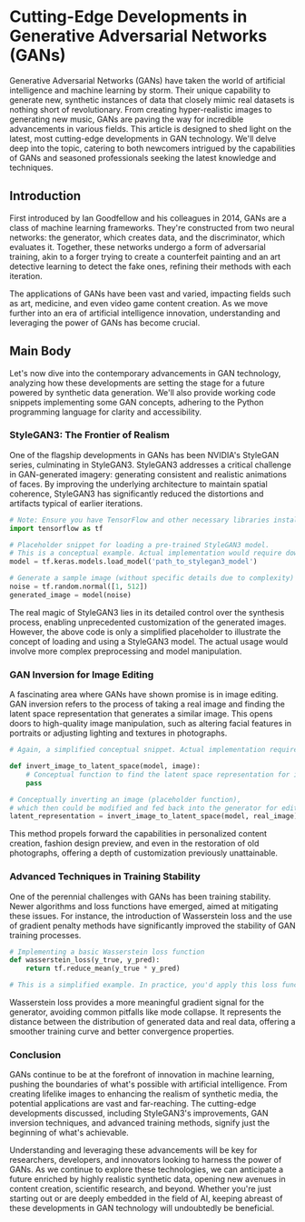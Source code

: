 # Cutting-Edge Developments in Generative Adversarial Networks (GANs)

Generative Adversarial Networks (GANs) have taken the world of artificial intelligence and machine learning by storm. Their unique capability to generate new, synthetic instances of data that closely mimic real datasets is nothing short of revolutionary. From creating hyper-realistic images to generating new music, GANs are paving the way for incredible advancements in various fields. This article is designed to shed light on the latest, most cutting-edge developments in GAN technology. We'll delve deep into the topic, catering to both newcomers intrigued by the capabilities of GANs and seasoned professionals seeking the latest knowledge and techniques.

## Introduction

First introduced by Ian Goodfellow and his colleagues in 2014, GANs are a class of machine learning frameworks. They're constructed from two neural networks: the generator, which creates data, and the discriminator, which evaluates it. Together, these networks undergo a form of adversarial training, akin to a forger trying to create a counterfeit painting and an art detective learning to detect the fake ones, refining their methods with each iteration.

The applications of GANs have been vast and varied, impacting fields such as art, medicine, and even video game content creation. As we move further into an era of artificial intelligence innovation, understanding and leveraging the power of GANs has become crucial.

## Main Body

Let's now dive into the contemporary advancements in GAN technology, analyzing how these developments are setting the stage for a future powered by synthetic data generation. We'll also provide working code snippets implementing some GAN concepts, adhering to the Python programming language for clarity and accessibility.

### StyleGAN3: The Frontier of Realism

One of the flagship developments in GANs has been NVIDIA's StyleGAN series, culminating in StyleGAN3. StyleGAN3 addresses a critical challenge in GAN-generated imagery: generating consistent and realistic animations of faces. By improving the underlying architecture to maintain spatial coherence, StyleGAN3 has significantly reduced the distortions and artifacts typical of earlier iterations.

```python
# Note: Ensure you have TensorFlow and other necessary libraries installed before running this code.
import tensorflow as tf

# Placeholder snippet for loading a pre-trained StyleGAN3 model.
# This is a conceptual example. Actual implementation would require downloading model weights.
model = tf.keras.models.load_model('path_to_stylegan3_model')

# Generate a sample image (without specific details due to complexity)
noise = tf.random.normal([1, 512])
generated_image = model(noise)
```

The real magic of StyleGAN3 lies in its detailed control over the synthesis process, enabling unprecedented customization of the generated images. However, the above code is only a simplified placeholder to illustrate the concept of loading and using a StyleGAN3 model. The actual usage would involve more complex preprocessing and model manipulation.

### GAN Inversion for Image Editing

A fascinating area where GANs have shown promise is in image editing. GAN inversion refers to the process of taking a real image and finding the latent space representation that generates a similar image. This opens doors to high-quality image manipulation, such as altering facial features in portraits or adjusting lighting and textures in photographs.

```python
# Again, a simplified conceptual snippet. Actual implementation requires a trained GAN model.

def invert_image_to_latent_space(model, image):
    # Conceptual function to find the latent space representation for image editing.
    pass

# Conceptually inverting an image (placeholder function),
# which then could be modified and fed back into the generator for editing.
latent_representation = invert_image_to_latent_space(model, real_image)
```

This method propels forward the capabilities in personalized content creation, fashion design preview, and even in the restoration of old photographs, offering a depth of customization previously unattainable.

### Advanced Techniques in Training Stability

One of the perennial challenges with GANs has been training stability. Newer algorithms and loss functions have emerged, aimed at mitigating these issues. For instance, the introduction of Wasserstein loss and the use of gradient penalty methods have significantly improved the stability of GAN training processes.

```python
# Implementing a basic Wasserstein loss function
def wasserstein_loss(y_true, y_pred):
    return tf.reduce_mean(y_true * y_pred)

# This is a simplified example. In practice, you'd apply this loss function in your GAN's training loop.
```

Wasserstein loss provides a more meaningful gradient signal for the generator, avoiding common pitfalls like mode collapse. It represents the distance between the distribution of generated data and real data, offering a smoother training curve and better convergence properties.

### Conclusion

GANs continue to be at the forefront of innovation in machine learning, pushing the boundaries of what's possible with artificial intelligence. From creating lifelike images to enhancing the realism of synthetic media, the potential applications are vast and far-reaching. The cutting-edge developments discussed, including StyleGAN3's improvements, GAN inversion techniques, and advanced training methods, signify just the beginning of what's achievable.

Understanding and leveraging these advancements will be key for researchers, developers, and innovators looking to harness the power of GANs. As we continue to explore these technologies, we can anticipate a future enriched by highly realistic synthetic data, opening new avenues in content creation, scientific research, and beyond. Whether you're just starting out or are deeply embedded in the field of AI, keeping abreast of these developments in GAN technology will undoubtedly be beneficial.





